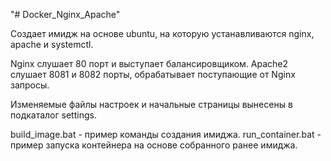 "# Docker_Nginx_Apache" 

Создает имидж на основе ubuntu, на которую устанавливаются nginx, apache и systemctl.

Nginx слушает 80 порт и выступает балансировщиком.
Apache2 слушает 8081 и 8082 порты, обрабатывает поступающие от Nginx запросы.

Изменяемые файлы настроек и начальные страницы вынесены в подкаталог settings.

build_image.bat - пример команды создания имиджа.
run_container.bat - пример запуска контейнера на основе собранного ранее имиджа.